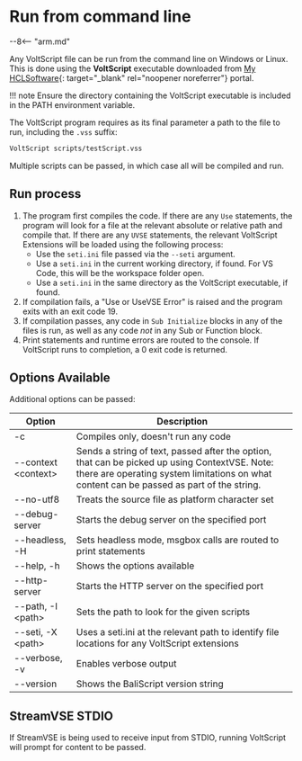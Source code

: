 # Run from command line

--8<-- "arm.md"

Any VoltScript file can be run from the command line on Windows or Linux. This is done using the **VoltScript** executable downloaded from [My HCLSoftware](https://my.hcltechsw.com/)<!--[Flexnet](https://hclsoftware.flexnetoperations.com/)-->{: target="_blank" rel="noopener noreferrer"} portal.

!!! note
    Ensure the directory containing the VoltScript executable is included in the PATH environment variable.

The VoltScript program requires as its final parameter a path to the file to run, including the `.vss` suffix:

```bash
VoltScript scripts/testScript.vss
```

Multiple scripts can be passed, in which case all will be compiled and run.

## Run process

1. The program first compiles the code. If there are any `Use` statements, the program will look for a file at the relevant absolute or relative path and compile that. If there are any `UVSE` statements, the relevant VoltScript Extensions will be loaded using the following process:
    - Use the `seti.ini` file passed via the `--seti` argument.
    - Use a `seti.ini` in the current working directory, if found. For VS Code, this will be the workspace folder open.
    - Use a `seti.ini` in the same directory as the VoltScript executable, if found.
1. If compilation fails, a "Use or UseVSE Error" is raised and the program exits with an exit code 19.
1. If compilation passes, any code in `Sub Initialize` blocks in any of the files is run, as well as any code _not_ in any Sub or Function block.
1. Print statements and runtime errors are routed to the console. If VoltScript runs to completion, a 0 exit code is returned.

## Options Available

Additional options can be passed:

| Option      | Description      |
| ----------- | ---------------- |
| -c         | Compiles only, doesn't run any code |
| --context <context\> | Sends a string of text, passed after the option, that can be picked up using ContextVSE. Note: there are operating system limitations on what content can be passed as part of the string.|
| --no-utf8       | Treats the source file as platform character set |
| --debug-server <port> | Starts the debug server on the specified port |
| --headless, -H  | Sets headless mode, msgbox calls are routed to print statements |
| --help, -h  | Shows the options available |
| --http-server <port> | Starts the HTTP server on the specified port |
| --path, -I <path\>       | Sets the path to look for the given scripts |
| --seti, -X <path\> | Uses a seti.ini at the relevant path to identify file locations for any VoltScript extensions |
| --verbose, -v         | Enables verbose output |
| --version   | Shows the BaliScript version string |

## StreamVSE STDIO

If StreamVSE is being used to receive input from STDIO, running VoltScript will prompt for content to be passed.
